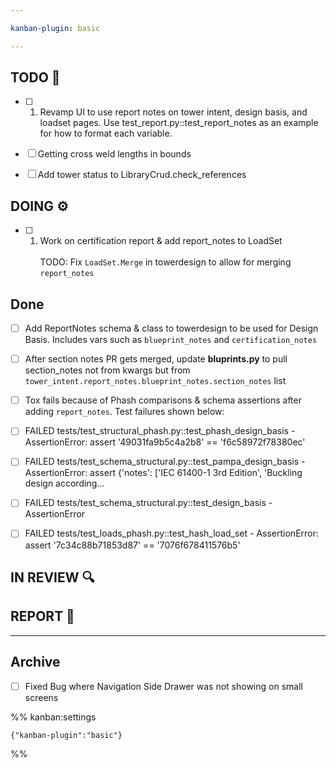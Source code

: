 ```yaml
---

kanban-plugin: basic

---
```


## TODO 💭

- [ ] 1. Revamp UI to use report notes on tower intent, design basis, and loadset pages. Use test_report.py::test_report_notes as an example for how to format each variable.
- [ ] Getting cross weld lengths in bounds
- [ ] Add tower status to LibraryCrud.check_references


## DOING ⚙️

- [ ] 1. Work on certification report & add report_notes to LoadSet<br/> <br/> TODO: Fix `LoadSet.Merge` in towerdesign to allow for merging `report_notes`


## Done

- [ ] Add ReportNotes schema & class to towerdesign to be used for Design Basis. Includes vars such as `blueprint_notes` and `certification_notes`
- [ ] After section notes PR gets merged, update **bluprints.py** to pull section_notes not from kwargs but from `tower_intent.report_notes.blueprint_notes.section_notes` list
- [ ] Tox fails because of Phash comparisons & schema assertions after adding `report_notes`. Test failures shown below:
- [ ] FAILED tests/test_structural_phash.py::test_phash_design_basis - AssertionError: assert '49031fa9b5c4a2b8' == 'f6c58972f78380ec'
- [ ] FAILED tests/test_schema_structural.py::test_pampa_design_basis - AssertionError: assert {'notes': ['IEC 61400-1 3rd Edition', 'Buckling design according...
- [ ] FAILED tests/test_schema_structural.py::test_design_basis - AssertionError
- [ ] FAILED tests/test_loads_phash.py::test_hash_load_set - AssertionError: assert '7c34c88b71853d87' == '7076f678411576b5'


## IN REVIEW 🔍



## REPORT 📎



***

## Archive

- [ ] Fixed Bug where Navigation Side Drawer was not showing on small screens

%% kanban:settings
```
{"kanban-plugin":"basic"}
```
%%